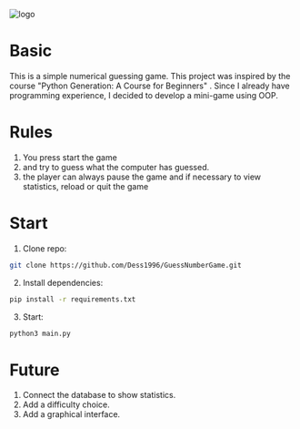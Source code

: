 ![logo](https://writercenter.ru/uploads/images/00/22/77/2019/09/02/b51b6e.png "Угадайка")


# Basic
This is a simple numerical guessing game. This project was inspired by the <a link='https://stepik.org/course/58852/'>course</a> "Python Generation: A Course for Beginners" .
Since I already have programming experience, I decided to develop a mini-game using OOP.


# Rules
1. You press start the game
2. and try to guess what the computer has guessed.
3. the player can always pause the game and if necessary to view statistics, reload or quit the game


# Start
1. Clone repo:
```bash
git clone https://github.com/Dess1996/GuessNumberGame.git
```

2. Install dependencies:
```bash
pip install -r requirements.txt
```

3. Start:
```bash
python3 main.py
```


# Future
1. Connect the database to show statistics.
2. Add a difficulty choice.
3. Add a graphical interface.

